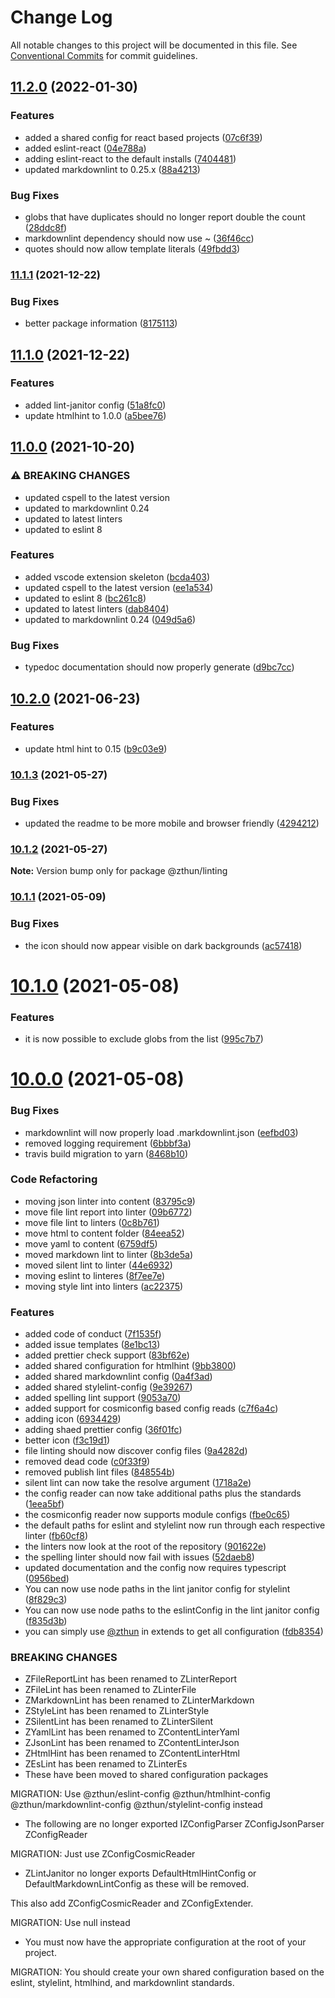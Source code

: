 # Change Log

All notable changes to this project will be documented in this file.
See [Conventional Commits](https://conventionalcommits.org) for commit guidelines.

## [11.2.0](https://github.com/zthun/janitor/compare/v11.1.1...v11.2.0) (2022-01-30)


### Features

* added a shared config for react based projects ([07c6f39](https://github.com/zthun/janitor/commit/07c6f3965a0f93ca2dd9f0cc43338fd3755e281c))
* added eslint-react ([04e788a](https://github.com/zthun/janitor/commit/04e788ad412e228806751e95c8a90a6d389f3209))
* adding eslint-react to the default installs ([7404481](https://github.com/zthun/janitor/commit/74044816c6c9e29523e91b73ae86343c6c3aede3))
* updated markdownlint to 0.25.x ([88a4213](https://github.com/zthun/janitor/commit/88a421300886ef8bd0bd5f0d1aa2b554ab849b47))


### Bug Fixes

* globs that have duplicates should no longer report double the count ([28ddc8f](https://github.com/zthun/janitor/commit/28ddc8fb2e88ce81e6fe45b5a8712bd49fbbc4bf))
* markdownlint dependency should now use ~ ([36f46cc](https://github.com/zthun/janitor/commit/36f46cc3c4d065d1a554f81e4c1db11d20ca4165))
* quotes should now allow template literals ([49fbdd3](https://github.com/zthun/janitor/commit/49fbdd3fe53ac5dda019522c928cef0f64c0abca))



### [11.1.1](https://github.com/zthun/janitor/compare/v11.1.0...v11.1.1) (2021-12-22)


### Bug Fixes

* better package information ([8175113](https://github.com/zthun/janitor/commit/8175113d1df0989f9328d7d80ad94d5d6ad573dd))



## [11.1.0](https://github.com/zthun/janitor/compare/v11.0.0...v11.1.0) (2021-12-22)


### Features

* added lint-janitor config ([51a8fc0](https://github.com/zthun/janitor/commit/51a8fc065e40317b04cda045998ebf19898ca73d))
* update htmlhint to 1.0.0 ([a5bee76](https://github.com/zthun/janitor/commit/a5bee764a945e0ea0c62b4e81ed9673e4dca6336))



## [11.0.0](https://github.com/zthun/janitor/compare/v10.2.0...v11.0.0) (2021-10-20)


### ⚠ BREAKING CHANGES

* updated cspell to the latest version
* updated to markdownlint 0.24
* updated to latest linters
* updated to eslint 8

### Features

* added vscode extension skeleton ([bcda403](https://github.com/zthun/janitor/commit/bcda4037679187a62253bb8759d598c0b682df31))
* updated cspell to the latest version ([ee1a534](https://github.com/zthun/janitor/commit/ee1a53447787137c3bf2cf87d4476d96ccfecea8))
* updated to eslint 8 ([bc261c8](https://github.com/zthun/janitor/commit/bc261c8b71585909771a0c368990e22b963294d6))
* updated to latest linters ([dab8404](https://github.com/zthun/janitor/commit/dab8404554dd111e8577b8a66628fe3d0267281c))
* updated to markdownlint 0.24 ([049d5a6](https://github.com/zthun/janitor/commit/049d5a6c5e0cad5a70b225830edc2120b27e4c0d))


### Bug Fixes

* typedoc documentation should now properly generate ([d9bc7cc](https://github.com/zthun/janitor/commit/d9bc7ccade532025e14bb02c98adab75b8809851))



## [10.2.0](https://github.com/zthun/janitor/compare/v10.1.3...v10.2.0) (2021-06-23)


### Features

* update html hint to 0.15 ([b9c03e9](https://github.com/zthun/janitor/commit/b9c03e96e59644cf89e584d062e5c963b74b7fe3))



### [10.1.3](https://github.com/zthun/janitor/compare/v10.1.2...v10.1.3) (2021-05-27)


### Bug Fixes

* updated the readme to be more mobile and browser friendly ([4294212](https://github.com/zthun/janitor/commit/4294212d09e597d962cd4e07a97a5972375c9080))



### [10.1.2](https://github.com/zthun/janitor/compare/v10.1.1...v10.1.2) (2021-05-27)

**Note:** Version bump only for package @zthun/linting





### [10.1.1](https://github.com/zthun/janitor/compare/v10.1.0...v10.1.1) (2021-05-09)


### Bug Fixes

* the icon should now appear visible on dark backgrounds ([ac57418](https://github.com/zthun/janitor/commit/ac57418e8b010c8a3e838485de1e0361dd181461))



# [10.1.0](https://github.com/zthun/janitor/compare/v10.0.0...v10.1.0) (2021-05-08)


### Features

* it is now possible to exclude globs from the list ([995c7b7](https://github.com/zthun/janitor/commit/995c7b730b1ad6a360b632108595c5833ee32fdb))





# [10.0.0](https://github.com/zthun/janitor/compare/v9.0.0...v10.0.0) (2021-05-08)


### Bug Fixes

* markdownlint will now properly load .markdownlint.json ([eefbd03](https://github.com/zthun/janitor/commit/eefbd0383346a5e7a729bb276e0735075b23503a))
* removed logging requirement ([6bbbf3a](https://github.com/zthun/janitor/commit/6bbbf3ad574dba7f1c959219adac0bb324620dfb))
* travis build migration to yarn ([8468b10](https://github.com/zthun/janitor/commit/8468b10954e046d054fbe1765ae5bfb326874ab1))


### Code Refactoring

*  moving json linter into content ([83795c9](https://github.com/zthun/janitor/commit/83795c90ba80ba119e15011d83a6d0020b7937c4))
* move file lint report into linter ([09b6772](https://github.com/zthun/janitor/commit/09b677217f42ec4d0c5a71e210dfd74436f3aa78))
* move file lint to linters ([0c8b761](https://github.com/zthun/janitor/commit/0c8b761fb6d5f0e2471024e6297c63f8b5314a14))
* move html to content folder ([84eea52](https://github.com/zthun/janitor/commit/84eea52498f0c86bfa9421b429a9e7db8bfe557a))
* move yaml to content ([6759df5](https://github.com/zthun/janitor/commit/6759df5e7345300e0e7f18a678b8261d29aebd05))
* moved markdown lint to linter ([8b3de5a](https://github.com/zthun/janitor/commit/8b3de5acd705294fb84f082f461481c1e2feab64))
* moved silent lint to linter ([44e6932](https://github.com/zthun/janitor/commit/44e69323dbf00c2dd7a73dc04498cb7ab5d21439))
* moving eslint to linteres ([8f7ee7e](https://github.com/zthun/janitor/commit/8f7ee7e5c7e61cb5f85491f82768d59b63482030))
* moving style lint into linters ([ac22375](https://github.com/zthun/janitor/commit/ac2237537fed9be7dbf0c72835ec4c69142c5716))


### Features

* added code of conduct ([7f1535f](https://github.com/zthun/janitor/commit/7f1535f23d2dfeead7def3e0af9e1b6269d43813))
* added issue templates ([8e1bc13](https://github.com/zthun/janitor/commit/8e1bc13212e3b159af298e9917c47610cf592076))
* added prettier check support ([83bf62e](https://github.com/zthun/janitor/commit/83bf62eefc68629142dd134ce60cd7ef8cb5cd46))
* added shared configuration for htmlhint ([9bb3800](https://github.com/zthun/janitor/commit/9bb38004d9f3b5e7d427e815dedc677b41d9a449))
* added shared markdownlint config ([0a4f3ad](https://github.com/zthun/janitor/commit/0a4f3adc034cb1e3ecec478f1a32b5eb0a18824f))
* added shared stylelint-config ([9e39267](https://github.com/zthun/janitor/commit/9e39267f4edfeb5ecdaabefa27243f2c574e6408))
* added spelling lint support ([9053a70](https://github.com/zthun/janitor/commit/9053a70699cb1d031268d5ce21768db0b24234d7))
* added support for cosmiconfig based config reads ([c7f6a4c](https://github.com/zthun/janitor/commit/c7f6a4cfef4699a58e7c7c3a37f724b362b27f96))
* adding icon ([6934429](https://github.com/zthun/janitor/commit/693442911bba777ead403edba240022ead3e5ff9))
* adding shaed prettier config ([36f01fc](https://github.com/zthun/janitor/commit/36f01fc3a8cfedfb6d490a438191fc819f057f32))
* better icon ([f3c19d1](https://github.com/zthun/janitor/commit/f3c19d1539918df470943e2718433a62ddecda8c))
* file linting should now discover config files ([9a4282d](https://github.com/zthun/janitor/commit/9a4282ddeaebd38377505c54719b791317a6d756))
* removed dead code ([c0f33f9](https://github.com/zthun/janitor/commit/c0f33f9cfaf3f371545de664597b742fba54be2a))
* removed publish lint files ([848554b](https://github.com/zthun/janitor/commit/848554bca0b6964272265632abb0eb8bd10edbfe))
* silent lint can now take the resolve argument ([1718a2e](https://github.com/zthun/janitor/commit/1718a2e76ef97e6fd595f481a8d827c6827a9a87))
* the config reader can now take additional paths plus the standards ([1eea5bf](https://github.com/zthun/janitor/commit/1eea5bfe231e9b6a9f0eeee271d3e232838a1e1a))
* the cosmiconfig reader now supports module configs ([fbe0c65](https://github.com/zthun/janitor/commit/fbe0c6594c0c934413a42d27e4b13e83a709c076))
* the default paths for eslint and stylelint now run through each respective linter ([fb60cf8](https://github.com/zthun/janitor/commit/fb60cf8e4bc8a23ffb36e0e88224db59c4acfa49))
* the linters now look at the root of the repository ([901622e](https://github.com/zthun/janitor/commit/901622e07f231016c8f49a998e98b33ab36c8cd6))
* the spelling linter should now fail with issues ([52daeb8](https://github.com/zthun/janitor/commit/52daeb8f7b134e9b89533670f0d4d6c505269725))
* updated documentation and the config now requires typescript ([0956bed](https://github.com/zthun/janitor/commit/0956bed1f3c1f1a8a81296e701b34f38fc194729))
* You can now use node paths in the lint janitor config for stylelint ([8f829c3](https://github.com/zthun/janitor/commit/8f829c331367e1b63c323bce745d7f10c1e3fe39))
* You can now use node paths to the eslintConfig in the lint janitor config ([f835d3b](https://github.com/zthun/janitor/commit/f835d3b3c82566d6556c1b4b47d386bd37e7f723))
* you can simply use [@zthun](https://github.com/zthun) in extends to get all configuration ([fdb8354](https://github.com/zthun/janitor/commit/fdb8354e5589ae780ee27fdedd4ef122062b2aec))


### BREAKING CHANGES

* ZFileReportLint has been renamed to ZLinterReport
* ZFileLint has been renamed to ZLinterFile
* ZMarkdownLint has been renamed to ZLinterMarkdown
* ZStyleLint has been renamed to ZLinterStyle
* ZSilentLint has been renamed to ZLinterSilent
* ZYamlLint has been renamed to ZContentLinterYaml
* ZJsonLint has been renamed to ZContentLinterJson
* ZHtmlHint has been renamed to ZContentLinterHtml
* ZEsLint has been renamed to ZLinterEs
* These have been moved to shared configuration packages

MIGRATION: Use
@zthun/eslint-config
@zthun/htmlhint-config
@zthun/markdownlint-config
@zthun/stylelint-config
instead
* The following are no longer exported
IZConfigParser
ZConfigJsonParser
ZConfigReader

MIGRATION: Just use ZConfigCosmicReader
* ZLintJanitor no longer exports DefaultHtmlHintConfig
or DefaultMarkdownLintConfig as these will be removed.

This also add ZConfigCosmicReader and ZConfigExtender.

MIGRATION:  Use null instead
* You must now have the appropriate configuration
at the root of your project.

MIGRATION: You should create your own shared configuration based on
the eslint, stylelint, htmlhind, and markdownlint standards.
